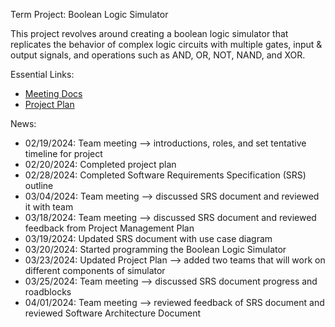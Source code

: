 Term Project: Boolean Logic Simulator

This project revolves around creating a boolean logic simulator that replicates the behavior of complex logic circuits with multiple gates, input & output signals, and operations such as AND, OR, NOT, NAND, and XOR.

Essential Links:
- [Meeting Docs](docs/meetingLogs)
- [Project Plan](docs/projectPlans)

News:
- 02/19/2024: Team meeting --> introductions, roles, and set tentative timeline for project
- 02/20/2024: Completed project plan
- 02/28/2024: Completed Software Requirements Specification (SRS) outline
- 03/04/2024: Team meeting --> discussed SRS document and reviewed it with team
- 03/18/2024: Team meeting --> discussed SRS document and reviewed feedback from Project Management Plan
- 03/19/2024: Updated SRS document with use case diagram
- 03/20/2024: Started programming the Boolean Logic Simulator
- 03/23/2024: Updated Project Plan --> added two teams that will work on different components of simulator
- 03/25/2024: Team meeting --> discussed SRS document progress and roadblocks
- 04/01/2024: Team meeting --> reviewed feedback of SRS document and reviewed Software Architecture Document
